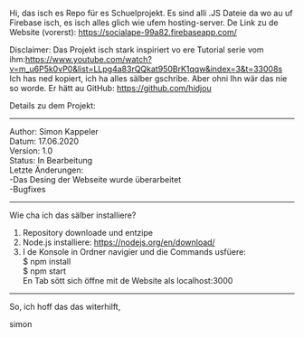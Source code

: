 Hi, das isch es Repo für es Schuelprojekt. Es sind alli .JS Dateie da wo au uf Firebase isch, es isch alles glich wie ufem hosting-server. De Link zu de Website (vorerst):  https://socialape-99a82.firebaseapp.com/

Disclaimer: Das Projekt isch stark inspiriert vo ere Tutorial serie vom ihm:https://www.youtube.com/watch?v=m_u6P5k0vP0&list=LLpg4a83rQQkat950BrK1qqw&index=3&t=33008s Ich has ned kopiert, ich ha alles sälber gschribe. Aber ohni Ihn wär das nie so worde. Er hätt au GitHub: https://github.com/hidjou                                                      

Details zu dem Projekt:
________________________________________________
Author: Simon Kappeler                                          
Datum: 17.06.2020                                                           
Version: 1.0                                                        
Status: In Bearbeitung                                      
Letzte Änderungen:                              
-Das Desing der Webseite wurde überarbeitet                                                 
-Bugfixes                           

________________________________________________                                                                        

Wie cha ich das sälber installiere?                                                     

1. Repository downloade und entzipe                                                             
2. Node.js installiere: https://nodejs.org/en/download/                                 
3. I de Konsole in Ordner navigier und die Commands usfüere:                                    
    $ npm install                                                   
    $ npm start                                                                     
   En Tab sött sich öffne mit de Website als localhost:3000                                             
________________________________________________

So, ich hoff das das witerhilft,                                            

simon

